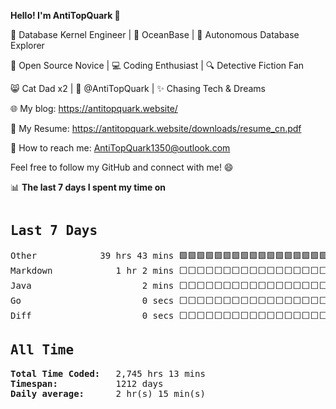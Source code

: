
**Hello! I'm AntiTopQuark 👋**

🔧 Database Kernel Engineer | 🌊 OceanBase | 🤖 Autonomous Database Explorer

🌱 Open Source Novice | 💻 Coding Enthusiast | 🔍 Detective Fiction Fan

😸 Cat Dad x2 | 🎉 @AntiTopQuark | ✨ Chasing Tech & Dreams

🌐 My blog: https://antitopquark.website/

📄 My Resume: https://antitopquark.website/downloads/resume_cn.pdf

📧 How to reach me: AntiTopQuark1350@outlook.com

Feel free to follow my GitHub and connect with me! 😄

📊 **The last 7 days I spent my time on** 

<!--WakaTime-Start-->
<pre><h2>Last 7 Days</h2>Other            39 hrs 43 mins 🟩🟩🟩🟩🟩🟩🟩🟩🟩🟩🟩🟩🟩🟩🟩🟩🟩🟩🟩🟩🟩🟩🟩🟩⬜  97.31 %</br>Markdown            1 hr 2 mins ⬜⬜⬜⬜⬜⬜⬜⬜⬜⬜⬜⬜⬜⬜⬜⬜⬜⬜⬜⬜⬜⬜⬜⬜⬜   2.55 %</br>Java                     2 mins ⬜⬜⬜⬜⬜⬜⬜⬜⬜⬜⬜⬜⬜⬜⬜⬜⬜⬜⬜⬜⬜⬜⬜⬜⬜   0.09 %</br>Go                       0 secs ⬜⬜⬜⬜⬜⬜⬜⬜⬜⬜⬜⬜⬜⬜⬜⬜⬜⬜⬜⬜⬜⬜⬜⬜⬜   0.04 %</br>Diff                     0 secs ⬜⬜⬜⬜⬜⬜⬜⬜⬜⬜⬜⬜⬜⬜⬜⬜⬜⬜⬜⬜⬜⬜⬜⬜⬜   0.02 %</br><h2>All Time</h2><strong>Total Time Coded:   </strong>2,745 hrs 13 mins</br><strong>Timespan:           </strong>1212 days</br><strong>Daily average:      </strong>2 hr(s) 15 min(s)</pre>
<!--WakaTime-End-->
